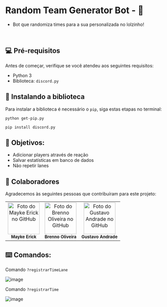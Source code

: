 # Random Team Generator Bot - 🤖
* Bot que randomiza times para a sua personalizada no lolzinho!

<br>

## 💻 Pré-requisitos

Antes de começar, verifique se você atendeu aos seguintes requisitos:
* Python 3
* Biblioteca: ```discord.py```

## 🚀 Instalando a biblioteca

Para instalar a biblioteca é necessário o ```pip```, siga estas etapas no terminal:

```
python get-pip.py

pip install discord.py
```

<h2> 🎯 Objetivos: </h2>

* Adicionar players através de reação
* Salvar estatísticas em banco de dados
* Não repetir lanes

## 🤝 Colaboradores

Agradecemos às seguintes pessoas que contribuíram para este projeto:

<table>
  <tr>
    <td align="center">
      <a href="#">
        <a href="https://github.com/MaykeESA">
          <img src="https://avatars.githubusercontent.com/u/81484737?v=4" width="100px;" alt="Foto do Mayke Erick no GitHub"/><br>
        </a>
        <sub>
          <b>Mayke Erick</b>
        </sub>
      </a>
    </td>
    <td align="center">
      <a href="#">
        <a href="https://github.com/brennoliveira">
          <img src="https://avatars.githubusercontent.com/u/61173866?v=4" width="100px;" alt="Foto do Brenno Oliveira no GitHub"/><br>
        </a>
        <sub>
          <b>Brenno Oliveira</b>
        </sub>
      </a>
    </td>
    <td align="center">
      <a href="#">
        <a href="https://github.com/GugaAAndrade">
          <img src="https://avatars.githubusercontent.com/u/105755546?v=4" width="100px;" alt="Foto do Gustavo Andrade no GitHub"/><br>
        </a>
        <sub>
          <b>Gustavo Andrade</b>
        </sub>
      </a>
    </td>
  </tr>
</table>

<h2> ⌨️ Comandos: </h2>

Comando `?registrarTimeLane`

![image](https://cdn.discordapp.com/attachments/975993751455559680/977079461679865946/RTGComando1.jpg)

Comando `?registrarTime`

![image](https://cdn.discordapp.com/attachments/975993751455559680/977079461260455966/RTGComando2.jpg)

